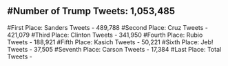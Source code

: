#Number of Trump Tweets: 1,053,485
---
#First Place: Sanders Tweets - 489,788
#Second Place: Cruz Tweets - 421,079
#Third Place: Clinton Tweets - 341,950
#Fourth Place: Rubio Tweets - 188,921
#Fifth Place: Kasich Tweets - 50,221
#Sixth Place: Jeb! Tweets - 37,505
#Seventh Place: Carson Tweets - 17,384
#Last Place: Total Tweets -  
